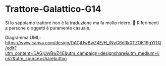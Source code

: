 # Trattore-Galattico-G14

Si lo sappiamo trattore non è la traduzione ma fa molto ridere.
👀 Riferimenti a persone o oggetti è puramente casuale.

Diagramma UML: https://www.canva.com/design/DAGjUwBwZ4E/H_tNvG6d3k0TZOK19gYlTQ/edit?utm_content=DAGjUwBwZ4E&utm_campaign=designshare&utm_medium=link2&utm_source=sharebutton
